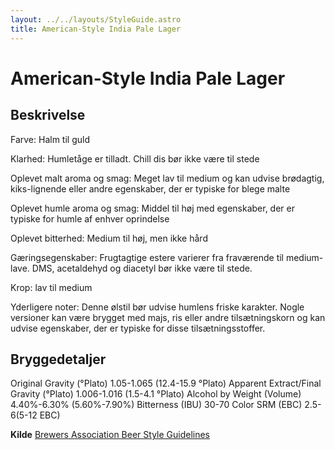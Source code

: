 ```yaml
---
layout: ../../layouts/StyleGuide.astro
title: American-Style India Pale Lager
---
```

# American-Style India Pale Lager

## Beskrivelse
Farve: Halm til guld

Klarhed: Humletåge er tilladt. Chill dis bør ikke være til stede

Oplevet malt aroma og smag: Meget lav til medium og kan udvise brødagtig, kiks-lignende eller andre egenskaber, der er typiske for blege malte

Oplevet humle aroma og smag: Middel til høj med egenskaber, der er typiske for humle af enhver oprindelse

Oplevet bitterhed: Medium til høj, men ikke hård

Gæringsegenskaber: Frugtagtige estere varierer fra fraværende til medium-lave. DMS, acetaldehyd og diacetyl bør ikke være til stede.

Krop: lav til medium

Yderligere noter: Denne ølstil bør udvise humlens friske karakter. Nogle versioner kan være brygget med majs, ris eller andre tilsætningskorn og kan udvise egenskaber, der er typiske for disse tilsætningsstoffer.




## Bryggedetaljer
Original Gravity (°Plato) 1.05-1.065 (12.4-15.9 °Plato)
Apparent Extract/Final Gravity (°Plato) 1.006-1.016 (1.5-4.1 °Plato)
Alcohol by Weight (Volume) 4.40%-6.30% (5.60%-7.90%)
Bitterness (IBU) 30-70
Color SRM (EBC) 2.5-6(5-12 EBC)					



**Kilde**
[Brewers Association Beer Style Guidelines](https://www.brewersassociation.org/)
